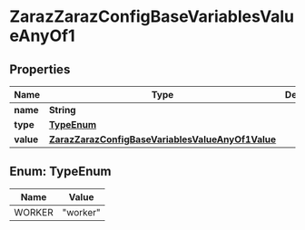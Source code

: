 

# ZarazZarazConfigBaseVariablesValueAnyOf1


## Properties

| Name | Type | Description | Notes |
|------------ | ------------- | ------------- | -------------|
|**name** | **String** |  |  |
|**type** | [**TypeEnum**](#TypeEnum) |  |  |
|**value** | [**ZarazZarazConfigBaseVariablesValueAnyOf1Value**](ZarazZarazConfigBaseVariablesValueAnyOf1Value.md) |  |  |



## Enum: TypeEnum

| Name | Value |
|---- | -----|
| WORKER | &quot;worker&quot; |



